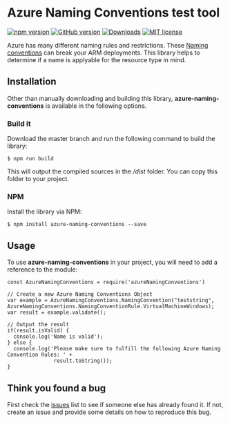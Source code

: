 # Azure Naming Conventions test tool

[![npm version](https://badge.fury.io/js/azure-naming-conventions.svg)](https://badge.fury.io/js/azure-naming-conventions)
[![GitHub version](https://badge.fury.io/gh/andikrueger%2Fazure-naming-conventions.svg)](https://badge.fury.io/gh/andikrueger%2Fazure-naming-conventions)
[![Downloads](http://img.shields.io/npm/dm/azure-naming-conventions.svg)](https://npmjs.org/package/azure-naming-conventions)
[![MIT license](https://img.shields.io/npm/l/express.svg)](https://github.com/andikrueger/AzureNamingConventions/blob/master/LICENSE)

Azure has many different naming rules and restrictions. These [Naming conventions](https://docs.microsoft.com/en-us/azure/architecture/best-practices/naming-conventions) can break your ARM deployments. This library helps to determine if a name is applyable for the resource type in mind.

## Installation

Other than manually downloading and building this library, **azure-naming-conventions** is available in the following options.

### Build it

Download the master branch and run the following command to build the library:

`$ npm run build`

This will output the compiled sources in the */dist* folder. You can copy this folder to your project.

### NPM
Install the library via NPM:

`$ npm install azure-naming-conventions --save`

## Usage

To use **azure-naming-conventions** in your project, you will need to add a reference to the module:

```
const AzureNamingConventions = require('azureNamingConventions')

// Create a new Azure Naming Conventions Object
var example = AzureNamingConventions.NamingConvention("teststring", AzureNamingConventions.NamingConventionRule.VirtualMachineWindows);
var result = example.validate();

// Output the result
if(result.isValid) {
  console.log('Name is valid');
} else {
  console.log('Please make sure to fulfill the following Azure Naming Convention Rules: ' +
               result.toString());
}
```

## Think you found a bug

First check the [issues](https://github.com/andikrueger/azure-naming-conventions/issues) list to see if someone else has already found it. If not, create an issue and provide some details on how to reproduce this bug.
